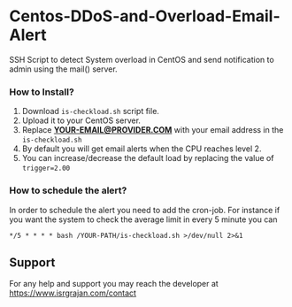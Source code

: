 # Centos-DDoS-and-Overload-Email-Alert
SSH Script to detect System overload in CentOS and send notification to admin using the mail() server.

### How to Install?
1. Download `is-checkload.sh` script file.
2. Upload it to your CentOS server.
3. Replace **YOUR-EMAIL@PROVIDER.COM** with your email address in the `is-checkload.sh`
4. By default you will get email alerts when the CPU reaches level 2.
5. You can increase/decrease the default load by replacing the value of `trigger=2.00`

### How to schedule the alert?
In order to schedule the alert you need to add the cron-job.
For instance if you want the system to check the average limit in every 5 minute you can 

`*/5 * * * * bash /YOUR-PATH/is-checkload.sh >/dev/null 2>&1`

## Support
For any help and support you may reach the developer at https://www.isrgrajan.com/contact
